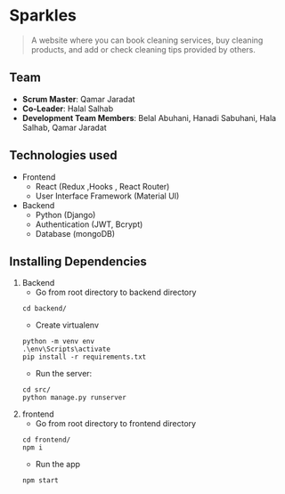 <!-- #Project Name : ACRUX-Hospital-django

ACRUX-Hospital-django: A web app. this website help Hospital ,Doctors ,Patients ,normal people to commuinicat easier with  each other.

##Team : -->
# Sparkles
> A website where you can book cleaning services, buy cleaning products, and add or check cleaning tips provided by others.
## Team
- **Scrum Master**: Qamar Jaradat
- **Co-Leader**: Halal Salhab
- **Development Team Members**: Belal Abuhani, Hanadi Sabuhani, Hala Salhab, Qamar Jaradat
## Technologies used
- Frontend
  - React (Redux ,Hooks , React Router)
  - User Interface Framework (Material UI)
- Backend
  - Python (Django)
  - Authentication (JWT, Bcrypt)
  - Database (mongoDB)
## Installing Dependencies
1. Backend
   - Go from root directory to backend directory
    ```
    cd backend/
    ```
   - Create virtualenv
   ```
   python -m venv env
   .\env\Scripts\activate
   pip install -r requirements.txt
   ```
   - Run the server:
    ```
    cd src/
    python manage.py runserver
    ```
2. frontend
   - Go from root directory to frontend directory
   ```
   cd frontend/
   npm i
   ```
   - Run the app
   ```
   npm start
   ```
